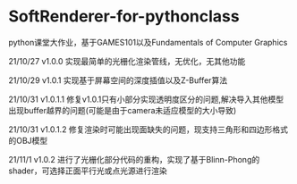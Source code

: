 # SoftRenderer-for-pythonclass
python课堂大作业，基于GAMES101以及Fundamentals of Computer Graphics

21/10/27
v1.0.0    实现最简单的光栅化渲染管线，无优化，无其他功能

21/10/29
v1.0.1    实现基于屏幕空间的深度插值以及Z-Buffer算法

21/10/31
v1.0.1.1    修复v1.0.1只有小部分实现透明度区分的问题,解决导入其他模型出现buffer越界的问题(可能是由于camera未适应模型的大小导致)

21/10/31
v1.0.1.2    修复渲染时可能出现面缺失的问题，现支持三角形和四边形格式的OBJ模型

21/11/1
v1.0.2    进行了光栅化部分代码的重构，实现了基于Blinn-Phong的shader，可选择正面平行光或点光源进行渲染
